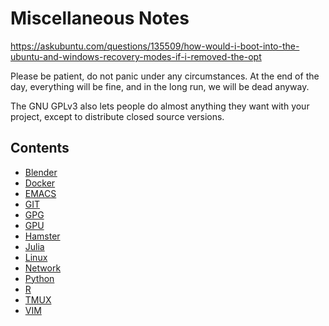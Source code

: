 # Miscellaneous Notes



https://askubuntu.com/questions/135509/how-would-i-boot-into-the-ubuntu-and-windows-recovery-modes-if-i-removed-the-opt

Please be patient, do not panic under any circumstances. 
At the end of the day, everything will be fine, and in the long run, we will be dead anyway.

The GNU GPLv3 also lets people do almost anything they want with your project, except to distribute closed source versions.

## Contents 

- [Blender](blender.md)   
- [Docker](docker.md)   
- [EMACS](emacs.md)   
- [GIT](git.md)
- [GPG](gpg.md)
- [GPU](gpu.md)
- [Hamster](hamster.md)
- [Julia](julia.md)
- [Linux](linux.md)   
- [Network](network.md)   
- [Python](python.md)
- [R](r.md)
- [TMUX](tmux.md)
- [VIM](vim.md)  


